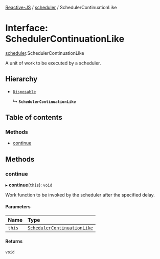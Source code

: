 [Reactive-JS](../README.md) / [scheduler](../modules/scheduler.md) / SchedulerContinuationLike

# Interface: SchedulerContinuationLike

[scheduler](../modules/scheduler.md).SchedulerContinuationLike

A unit of work to be executed by a scheduler.

## Hierarchy

- [`Disposable`](../classes/disposable.Disposable.md)

  ↳ **`SchedulerContinuationLike`**

## Table of contents

### Methods

- [continue](scheduler.SchedulerContinuationLike.md#continue)

## Methods

### continue

▸ **continue**(`this`): `void`

Work function to be invoked by the scheduler after the specified delay.

#### Parameters

| Name | Type |
| :------ | :------ |
| `this` | [`SchedulerContinuationLike`](scheduler.SchedulerContinuationLike.md) |

#### Returns

`void`
